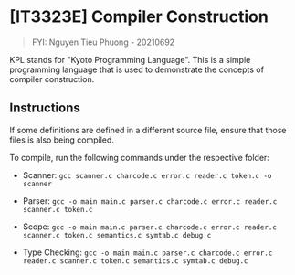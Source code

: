 # [IT3323E] Compiler Construction
> FYI: Nguyen Tieu Phuong - 20210692

KPL stands for "Kyoto Programming Language". This is a simple programming language that is used to demonstrate the concepts of compiler construction.

## Instructions
If some definitions are defined in a different source file, ensure that those files is also being compiled. 

To compile, run the following commands under the respective folder:
* Scanner: `gcc scanner.c charcode.c error.c reader.c token.c -o scanner`

* Parser: `gcc -o main main.c parser.c charcode.c error.c reader.c scanner.c token.c`

* Scope: `gcc -o main main.c parser.c charcode.c error.c reader.c scanner.c token.c semantics.c symtab.c debug.c`

* Type Checking: `gcc -o main main.c parser.c charcode.c error.c reader.c scanner.c token.c semantics.c symtab.c debug.c`